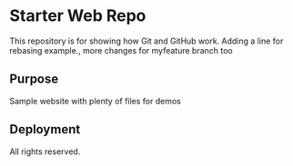 # Starter Web Repo

This repository is for showing how Git and GitHub work. Adding a line for rebasing example., more changes for myfeature branch too

## Purpose

Sample website with plenty of files for demos

## Deployment

All rights reserved.
